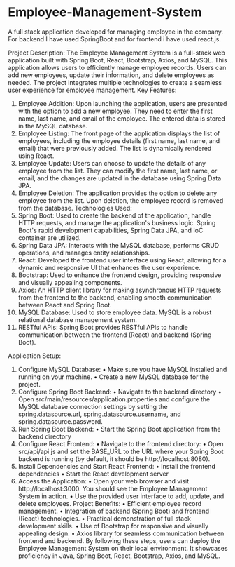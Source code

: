 # Employee-Management-System
A full stack application developed for managing employee in the company. For backend I have used SpringBoot and for frontend i have used react.js.

Project Description: The Employee Management System is a full-stack web application built with Spring Boot, React, Bootstrap, Axios, and MySQL. This application allows users to efficiently manage employee records. Users can add new employees, update their information, and delete employees as needed. The project integrates multiple technologies to create a seamless user experience for employee management.
Key Features:
1.	Employee Addition: Upon launching the application, users are presented with the option to add a new employee. They need to enter the first name, last name, and email of the employee. The entered data is stored in the MySQL database.
2.	Employee Listing: The front page of the application displays the list of employees, including the employee details (first name, last name, and email) that were previously added. The list is dynamically rendered using React.
3.	Employee Update: Users can choose to update the details of any employee from the list. They can modify the first name, last name, or email, and the changes are updated in the database using Spring Data JPA.
4.	Employee Deletion: The application provides the option to delete any employee from the list. Upon deletion, the employee record is removed from the database.
Technologies Used:
1.	Spring Boot: Used to create the backend of the application, handle HTTP requests, and manage the application's business logic. Spring Boot's rapid development capabilities, Spring Data JPA, and IoC container are utilized.
2.	Spring Data JPA: Interacts with the MySQL database, performs CRUD operations, and manages entity relationships.
3.	React: Developed the frontend user interface using React, allowing for a dynamic and responsive UI that enhances the user experience.
4.	Bootstrap: Used to enhance the frontend design, providing responsive and visually appealing components.
5.	Axios: An HTTP client library for making asynchronous HTTP requests from the frontend to the backend, enabling smooth communication between React and Spring Boot.
6.	MySQL Database: Used to store employee data. MySQL is a robust relational database management system.
7.	RESTful APIs: Spring Boot provides RESTful APIs to handle communication between the frontend (React) and backend (Spring Boot).

Application Setup:
1.	Configure MySQL Database:
•	Make sure you have MySQL installed and running on your machine.
•	Create a new MySQL database for the project.
2.	Configure Spring Boot Backend:
•	Navigate to the backend directory 
•	Open src/main/resources/application.properties and configure the MySQL database connection settings by setting the spring.datasource.url, spring.datasource.username, and spring.datasource.password.
3.	Run Spring Boot Backend:
•	Start the Spring Boot application from the backend directory
4.	Configure React Frontend:
•	Navigate to the frontend directory:
•	Open src/api/api.js and set the BASE_URL to the URL where your Spring Boot backend is running (by default, it should be http://localhost:8080).
5.	Install Dependencies and Start React Frontend:
•	Install the frontend dependencies
•	Start the React development server
6.	Access the Application:
•	Open your web browser and visit http://localhost:3000. You should see the Employee Management System in action.
•	Use the provided user interface to add, update, and delete employees.
Project Benefits:
•	Efficient employee record management.
•	Integration of backend (Spring Boot) and frontend (React) technologies.
•	Practical demonstration of full stack development skills.
•	Use of Bootstrap for responsive and visually appealing design.
•	Axios library for seamless communication between frontend and backend.
By following these steps, users can deploy the Employee Management System on their local environment. It showcases proficiency in Java, Spring Boot, React, Bootstrap, Axios, and MySQL.


